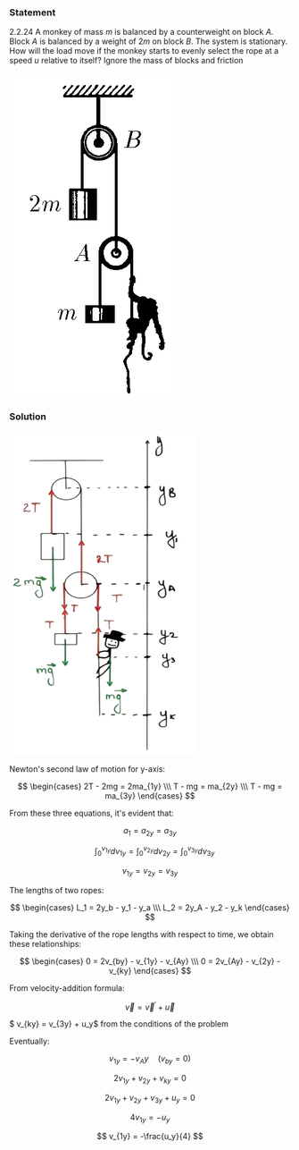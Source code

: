 ###  Statement

$2.2.24$ A monkey of mass $m$ is balanced by a counterweight on block $A$. Block $A$ is balanced by a weight of $2m$ on block $B$. The system is stationary. How will the load move if the monkey starts to evenly select the rope at a speed $u$ relative to itself? Ignore the mass of blocks and friction

![ For problem 2.2.24 |301x579, 21%](../../img/2.2.29/statement.png)

### Solution

![ Forces acting on the system |336x578, 31%](../../img/2.2.29/draw.png)

Newton's second law of motion for y-axis:

$$
\begin{cases} 2T - 2mg = 2ma_{1y} \\\ T - mg = ma_{2y} \\\ T - mg = ma_{3y} \end{cases}
$$

From these three equations, it's evident that:

$$
a_1 = a_{2y} = a_{3y}
$$

$$
\quad \int_0^{v_{1y}} dv_{1y} = \int_0^{v_{2y}} dv_{2y} = \int_0^{v_{3y}} dv_{3y}
$$

$$
v_{1y} = v_{2y} = v_{3y}
$$

The lengths of two ropes:

$$
\begin{cases} L_1 = 2y_b - y_1 - y_a \\\ L_2 = 2y_A - y_2 - y_k \end{cases}
$$

Taking the derivative of the rope lengths with respect to time, we obtain these relationships:

$$
\begin{cases} 0 = 2v_{by} - v_{1y} - v_{Ay} \\\ 0 = 2v_{Ay} - v_{2y} - v_{ky} \end{cases}
$$

From velocity-addition formula:

$$
\vec{v} = \vec{v}^\prime + \vec{u}
$$

$ v_{ky} = v_{3y} + u_y$ from the conditions of the problem

Eventually:

$$
v_{1y} = -v_Ay \quad (v_{by} = 0)
$$

$$
2v_{1y} + v_{2y} + v_{ky} = 0
$$

$$
2v_{1y} + v_{2y} + v_{3y} + u_y = 0
$$

$$
4v_{1y} = -u_y
$$

$$
v_{1y} = -\frac{u_y}{4}
$$